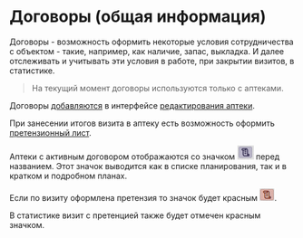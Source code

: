 # Договоры (общая информация)

Договоры - возможность оформить некоторые условия сотрудничества с объектом - такие, например, как наличие, запас, выкладка.
И далее отслеживать и учитывать эти условия в работе, при закрытии визитов, в статистике.

> На текущий момент договоры используются только с аптеками.

Договоры [добавляются](database-object-contract-add.html) в интерфейсе [редактирования аптеки](database-object-edit.html).

При занесении итогов визита в аптеку есть возможность оформить [претензионный лист](rep-visits-treaty.html).


Аптеки с активным договором отображаются со значком ![](../images/icon-contract.png#inline) перед названием.
Этот значок выводится как в списке планирования, так и в кратком и подробном планах.

Если по визиту оформлена претензия то значок будет красным ![](../images/icon-contract-red.png#inline).

В статистике визит с претенцией также будет отмечен красным значком.
